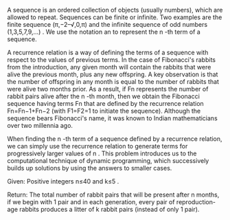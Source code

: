 A sequence is an ordered collection of objects (usually numbers), which are allowed to repeat. Sequences can be finite or infinite. Two examples are the finite sequence (π,−2–√,0,π)
and the infinite sequence of odd numbers (1,3,5,7,9,…)
. We use the notation an
to represent the n
-th term of a sequence.

A recurrence relation is a way of defining the terms of a sequence with respect to the values of previous terms. In the case of Fibonacci's rabbits from the introduction, any given month will contain the rabbits that were alive the previous month, plus any new offspring. A key observation is that the number of offspring in any month is equal to the number of rabbits that were alive two months prior. As a result, if Fn
represents the number of rabbit pairs alive after the n
-th month, then we obtain the Fibonacci sequence having terms Fn
that are defined by the recurrence relation Fn=Fn−1+Fn−2
(with F1=F2=1
to initiate the sequence). Although the sequence bears Fibonacci's name, it was known to Indian mathematicians over two millennia ago.

When finding the n
-th term of a sequence defined by a recurrence relation, we can simply use the recurrence relation to generate terms for progressively larger values of n
. This problem introduces us to the computational technique of dynamic programming, which successively builds up solutions by using the answers to smaller cases.

Given: Positive integers n≤40
and k≤5
.

Return: The total number of rabbit pairs that will be present after n
months, if we begin with 1 pair and in each generation, every pair of reproduction-age rabbits produces a litter of k
rabbit pairs (instead of only 1 pair).
